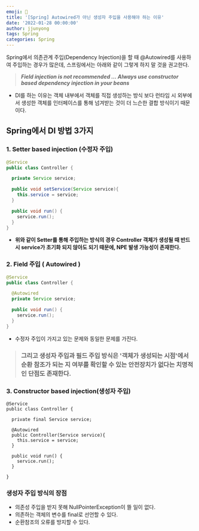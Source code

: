 ```yaml
---
emoji: 🧢
title: '[Spring] Autowired가 아닌 생성자 주입을 사용해야 하는 이유'
date: '2022-01-28 00:00:00'
author: jjunyong
tags: Spring
categories: Spring
---
```


Spring에서 의존관계 주입(Dependency Injection)을 할 때 @Autowired를 사용하여 주입하는 경우가 많은데,
스프링에서는 아래와 같이 그렇게 하지 말 것을 권고한다.

> **_Field injection is not recommended … Always use constructor based dependency injection in your beans_**

- DI를 하는 이유는 객체 내부에서 객체를 직접 생성하는 방식 보다 런타임 시 외부에서 생성한 객체를 인터페이스를 통해 넘겨받는 것이 더 느슨한 결합 방식이기 때문이다.

## Spring에서 DI 방법 3가지

### 1. Setter based injection (수정자 주입)

```Java
@Service
public class Controller {

  private Service service;

  public void setService(Service service){
    this.service = service;
  }

  public void run() {
    service.run();
  }
}
```

- **위와 같이 Setter를 통해 주입하는 방식의 경우 Controller 객체가 생성될 때 반드시 service가 초기화 되지 않아도 되기 때문에, NPE 발생 가능성이 존재한다.**

### 2. Field 주입 ( Autowired )

```Java
@Service
public class Controller {

  @Autowired
  private Service service;

  public void run() {
    service.run();
  }
}
```

- 수정자 주입이 가지고 있는 문제와 동일한 문제를 가진다.

> ### 그리고 생성자 주입과 필드 주입 방식은 '객체가 생성되는 시점'에서 순환 참조가 되는 지 여부를 확인할 수 있는 안전장치가 없다는 치명적인 단점도 존재한다.

### 3. Constructor based injection(생성자 주입)

```
@Service
public class Controller {

  private final Service service;

  @Autowired
  public Controller(Service service){
    this.service = service;
  }

  public void run() {
    service.run();
  }

}
```

### 생성자 주입 방식의 장점

- 의존성 주입을 받지 못해 NullPointerException이 뜰 일이 없다.
- 의존하는 객체의 변수를 final로 선언할 수 있다.
- 순환참조의 오류를 방지할 수 있다.
